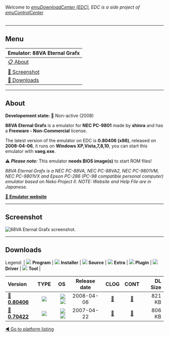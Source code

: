 ###### Welcome to [emuDownloadCenter (EDC)](https://github.com/PhoenixInteractiveNL/emuDownloadCenter/wiki/), EDC is a side project of [emuControlCenter](https://github.com/PhoenixInteractiveNL/emuControlCenter/wiki/)
***
## Menu
| **Emulator: 88VA Eternal Grafx** |
|:---------|
| [:clipboard: About](#about) |
| [:sunrise: Screenshot](#screenshot) |
| [:floppy_disk: Downloads](#downloads) |
***
## About
**Developement state:** :red_circle: Non-active (2008)

**88VA Eternal Grafx** is a emulator for **NEC PC-9801** made by **shinra** and has a **Freeware - Non-Commercial** license.

The latest version of the emulator on EDC is **0.80406 (x86)**, released on **2008-04-06**, it runs on **Windows XP,Vista,7,8,10**, you can start this emulator with **vaeg.exe**.

:warning: _**Please note:**_ This emulator **needs BIOS image(s)** to start ROM files!

_88VA Eternal Grafx is a NEC PC-88VA, NEC PC-88VA2, NEC PC-9801VM, NEC PC-9801VX and Epson PC-286 (PC-98 compatible personal computer) emulator based on Neko Project II. NOTE: Website and Help File are in Japanese._

[:link: **Emulator website**](http://www.pc88.gr.jp/vaeg/)
***
## Screenshot
![](https://raw.githubusercontent.com/PhoenixInteractiveNL/emuDownloadCenter/master/hooks/88va/emulator_screen_01.jpg "88VA Eternal Grafx screenshot.")
***
## Downloads
Legend: | 
![](https://raw.githubusercontent.com/wiki/PhoenixInteractiveNL/emuDownloadCenter/images_misc/icon_program_24.png) **Program** | 
![](https://raw.githubusercontent.com/wiki/PhoenixInteractiveNL/emuDownloadCenter/images_misc/icon_installer_24.png) **Installer** | 
![](https://raw.githubusercontent.com/wiki/PhoenixInteractiveNL/emuDownloadCenter/images_misc/icon_source_code_24.png) **Source** | 
![](https://raw.githubusercontent.com/wiki/PhoenixInteractiveNL/emuDownloadCenter/images_misc/icon_extra_24.png) **Extra** | 
![](https://raw.githubusercontent.com/wiki/PhoenixInteractiveNL/emuDownloadCenter/images_misc/icon_plugin_24.png) **Plugin** | 
![](https://raw.githubusercontent.com/wiki/PhoenixInteractiveNL/emuDownloadCenter/images_misc/icon_driver_24.png) **Driver** | 
![](https://raw.githubusercontent.com/wiki/PhoenixInteractiveNL/emuDownloadCenter/images_misc/icon_tool_24.png) **Tool** | 
 
| Version | TYPE | OS | Release date | CLOG | CONT | DL Size |
|:--------|:----:|---:|:------------:|:----:|:----:|--------:|
| [:floppy_disk: **0.80406**](https://github.com/PhoenixInteractiveNL/edc-repo0006/raw/master/88va/0.80406.7z) | ![](https://raw.githubusercontent.com/wiki/PhoenixInteractiveNL/emuDownloadCenter/images_misc/icon_program_24.png) | ![](https://raw.githubusercontent.com/wiki/PhoenixInteractiveNL/emuDownloadCenter/images_misc/logo_windows_24.png)![](https://raw.githubusercontent.com/wiki/PhoenixInteractiveNL/emuDownloadCenter/images_misc/icon_32-bit_24.png) | 2008-04-06 | [:page_facing_up:](https://github.com/PhoenixInteractiveNL/edc-repo0006/blob/master/88va/0.80406_changelog.txt) | [:mag_right:](https://github.com/PhoenixInteractiveNL/edc-repo0006/blob/master/88va/0.80406_contents.txt) | 821 KB |
| [:floppy_disk: **0.70422**](https://github.com/PhoenixInteractiveNL/edc-repo0006/raw/master/88va/0.70422.7z) | ![](https://raw.githubusercontent.com/wiki/PhoenixInteractiveNL/emuDownloadCenter/images_misc/icon_program_24.png) | ![](https://raw.githubusercontent.com/wiki/PhoenixInteractiveNL/emuDownloadCenter/images_misc/logo_windows_24.png)![](https://raw.githubusercontent.com/wiki/PhoenixInteractiveNL/emuDownloadCenter/images_misc/icon_32-bit_24.png) | 2007-04-22 | [:page_facing_up:](https://github.com/PhoenixInteractiveNL/edc-repo0006/blob/master/88va/0.70422_changelog.txt) | [:mag_right:](https://github.com/PhoenixInteractiveNL/edc-repo0006/blob/master/88va/0.70422_contents.txt) | 806 KB |

[:arrow_backward: Go to platform listing](https://github.com/PhoenixInteractiveNL/emuDownloadCenter/wiki/EDC-Platform-List)
